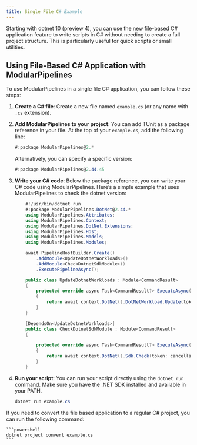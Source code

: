```yaml
---
title: Single File C# Example
---
```


Starting with dotnet 10 (preview 4), you can use the new file-based C# application feature to write scripts in C# without needing to create a full project structure. This is particularly useful for quick scripts or small utilities.

## Using File-Based C# Application with ModularPipelines

To use ModularPipelines in a single file C# application, you can follow these steps:

1.  **Create a C# file**: Create a new file named `example.cs` (or any name with `.cs` extension).
2.  **Add ModularPipelines to your project**: You can add TUnit as a package reference in your file. At the top of your `example.cs`, add the following line:

    ```csharp
    #:package ModularPipelines@2.*
    ```

    Alternatively, you can specify a specific version:

    ```csharp
    #:package ModularPipelines@2.44.45
    ```

3.  **Write your C# code**: Below the package reference, you can write your C# code using ModularPipelines. Here’s a simple example that uses ModularPipelines to check the dotnet version:

    ```csharp
        #!/usr/bin/dotnet run
        #:package ModularPipelines.DotNet@2.44.*
        using ModularPipelines.Attributes;
        using ModularPipelines.Context;
        using ModularPipelines.DotNet.Extensions;
        using ModularPipelines.Host;
        using ModularPipelines.Models;
        using ModularPipelines.Modules;

        await PipelineHostBuilder.Create()
            .AddModule<UpdateDotnetWorkloads>()
            .AddModule<CheckDotnetSdkModule>()
            .ExecutePipelineAsync();

        public class UpdateDotnetWorkloads : Module<CommandResult>
        {
            protected override async Task<CommandResult?> ExecuteAsync(IPipelineContext context, CancellationToken cancellationToken)
            {
                return await context.DotNet().DotNetWorkload.Update(token: cancellationToken);
            }
        }

        [DependsOn<UpdateDotnetWorkloads>]
        public class CheckDotnetSdkModule : Module<CommandResult>
        {

            protected override async Task<CommandResult?> ExecuteAsync(IPipelineContext context, CancellationToken cancellationToken)
            {
                return await context.DotNet().Sdk.Check(token: cancellationToken);
            }
        }
    ```

4.  **Run your script**: You can run your script directly using the `dotnet run` command. Make sure you have the .NET SDK installed and available in your PATH.

    ```powershell
    dotnet run example.cs
    ```

If you need to convert the file based application to a regular C# project, you can run the following command:

    ```powershell
    dotnet project convert example.cs
    ```
